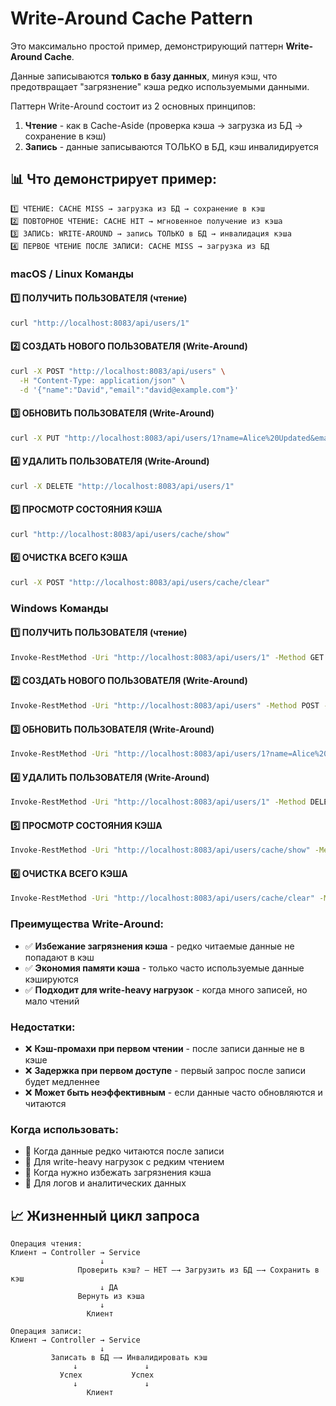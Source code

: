 # Write-Around Cache Pattern

Это максимально простой пример, демонстрирующий паттерн **Write-Around Cache**. 

Данные записываются **только в базу данных**, минуя кэш, что предотвращает "загрязнение" кэша редко 
используемыми данными.

Паттерн Write-Around состоит из 2 основных принципов:
1. **Чтение** - как в Cache-Aside (проверка кэша → загрузка из БД → сохранение в кэш)
2. **Запись** - данные записываются ТОЛЬКО в БД, кэш инвалидируется

## 📊 Что демонстрирует пример:

```
1️⃣ ЧТЕНИЕ: CACHE MISS → загрузка из БД → сохранение в кэш
2️⃣ ПОВТОРНОЕ ЧТЕНИЕ: CACHE HIT → мгновенное получение из кэша
3️⃣ ЗАПИСЬ: WRITE-AROUND → запись ТОЛЬКО в БД → инвалидация кэша
4️⃣ ПЕРВОЕ ЧТЕНИЕ ПОСЛЕ ЗАПИСИ: CACHE MISS → загрузка из БД
```

### macOS / Linux Команды
#### 1️⃣ ПОЛУЧИТЬ ПОЛЬЗОВАТЕЛЯ (чтение)
```bash
curl "http://localhost:8083/api/users/1"
```

#### 2️⃣ СОЗДАТЬ НОВОГО ПОЛЬЗОВАТЕЛЯ (Write-Around)
```bash
curl -X POST "http://localhost:8083/api/users" \
  -H "Content-Type: application/json" \
  -d '{"name":"David","email":"david@example.com"}'
```

#### 3️⃣ ОБНОВИТЬ ПОЛЬЗОВАТЕЛЯ (Write-Around)
```bash
curl -X PUT "http://localhost:8083/api/users/1?name=Alice%20Updated&email=alice.updated@example.com"
```

#### 4️⃣ УДАЛИТЬ ПОЛЬЗОВАТЕЛЯ (Write-Around)
```bash
curl -X DELETE "http://localhost:8083/api/users/1"
```

#### 5️⃣ ПРОСМОТР СОСТОЯНИЯ КЭША
```bash
curl "http://localhost:8083/api/users/cache/show"
```

#### 6️⃣ ОЧИСТКА ВСЕГО КЭША
```bash
curl -X POST "http://localhost:8083/api/users/cache/clear"
```

### Windows Команды
#### 1️⃣ ПОЛУЧИТЬ ПОЛЬЗОВАТЕЛЯ (чтение)
```bash
Invoke-RestMethod -Uri "http://localhost:8083/api/users/1" -Method GET
```

#### 2️⃣ СОЗДАТЬ НОВОГО ПОЛЬЗОВАТЕЛЯ (Write-Around)
```bash
Invoke-RestMethod -Uri "http://localhost:8083/api/users" -Method POST -Body '{"name":"David","email":"david@example.com"}' -ContentType "application/json"
```

#### 3️⃣ ОБНОВИТЬ ПОЛЬЗОВАТЕЛЯ (Write-Around)
```bash
Invoke-RestMethod -Uri "http://localhost:8083/api/users/1?name=Alice%20Updated&email=alice.updated@example.com" -Method PUT
```

#### 4️⃣ УДАЛИТЬ ПОЛЬЗОВАТЕЛЯ (Write-Around)
```bash
Invoke-RestMethod -Uri "http://localhost:8083/api/users/1" -Method DELETE
```

#### 5️⃣ ПРОСМОТР СОСТОЯНИЯ КЭША
```bash
Invoke-RestMethod -Uri "http://localhost:8083/api/users/cache/show" -Method GET
```

#### 6️⃣ ОЧИСТКА ВСЕГО КЭША
```bash
Invoke-RestMethod -Uri "http://localhost:8083/api/users/cache/clear" -Method POST
```

### Преимущества Write-Around:
- ✅ **Избежание загрязнения кэша** - редко читаемые данные не попадают в кэш
- ✅ **Экономия памяти кэша** - только часто используемые данные кэшируются
- ✅ **Подходит для write-heavy нагрузок** - когда много записей, но мало чтений

### Недостатки:
- ❌ **Кэш-промахи при первом чтении** - после записи данные не в кэше
- ❌ **Задержка при первом доступе** - первый запрос после записи будет медленнее
- ❌ **Может быть неэффективным** - если данные часто обновляются и читаются

### Когда использовать:
- 🔹 Когда данные редко читаются после записи
- 🔹 Для write-heavy нагрузок с редким чтением
- 🔹 Когда нужно избежать загрязнения кэша
- 🔹 Для логов и аналитических данных

## 📈 Жизненный цикл запроса

```
Операция чтения:
Клиент → Controller → Service 
                    ↓
               Проверить кэш? — НЕТ —→ Загрузить из БД —→ Сохранить в кэш
                    ↓ ДА
               Вернуть из кэша
                    ↓
                 Клиент

Операция записи:
Клиент → Controller → Service 
                    ↓
         Записать в БД —→ Инвалидировать кэш
              ↓               ↓
           Успех           Успех
              ↓               ↓
                 Клиент
```
